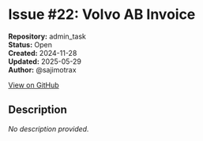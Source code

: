 # Issue #22: Volvo AB Invoice 

**Repository:** admin_task  
**Status:** Open  
**Created:** 2024-11-28  
**Updated:** 2025-05-29  
**Author:** @sajimotrax  

[View on GitHub](https://github.com/Simtestlab/admin_task/issues/22)

## Description

*No description provided.*